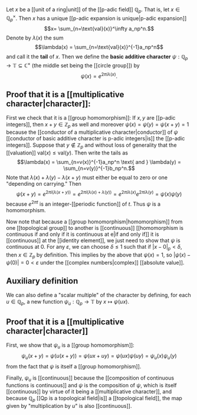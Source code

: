 Let $x$ be a [[unit of a ring|unit]] of the [[p-adic field]] $\mathbb Q_p$. That is, let $x\in\mathbb Q_p^\times$. Then $x$ has a unique [[p-adic expansion is unique|p-adic expansion]] $$x= \sum_{n=\text{val}(x)}^\infty a_np^n.$$ Denote by $\lambda(x)$ the sum $$\lambda(x) = \sum_{n=\text{val}(x)}^{-1}a_np^n$$ and call it the **tail** of $x$. Then we define the **basic additive character** $\psi:\mathbb Q_p\to \mathbb T\subseteq \mathbb C^\times$ (the middle set being the [[circle group]]) by $$\psi(x) = e^{2\pi i \lambda(x)}.$$
## Proof that it is a [[multiplicative character|character]]:
First we check that it is a [[group homomorphism]]: If $x,y$ are [[p-adic integers]], then $x+y \in \mathbb Z_p$ as well and moreover $\psi(x) = \psi(y) = \psi(x+y) = 1$ because the [[conductor of a multiplicative character|conductor]] of $\psi$ [[conductor of basic additive character is p-adic integers|is]] the [[p-adic integers]]. Suppose that $y\notin \mathbb Z_p$ and without loss of generality that the [[valuation]] $\text{val}(x)\leq \text{val}(y)$. Then write the tails as $$\lambda(x) = \sum_{n=v(x)}^{-1}a_np^n \text{ and } \lambda(y) = \sum_{n=v(y)}^{-1}b_np^n.$$ Note that $\lambda(x)+\lambda(y) - \lambda(x+y)$ must either be equal to zero or one "depending on carrying." Then $$\psi(x+y) = e^{2\pi i (\lambda(x+y))} = e^{2\pi i (\lambda(x)+ \lambda(y))} = e^{2\pi i \lambda(x)}e^{2\pi i \lambda(y)} =\psi(x)\psi(y)$$ because $e^{2\pi t}$ is an integer-[[periodic function]] of $t$. Thus $\psi$ is a homomorphism.

Now note that because a [[group homomorphism|homomorphism]] from one [[topological group]] to another is [[continuous]] [[homomorphism is continuous if and only if it is continuous at e|if and only if]] it is [[continuous]] at the [[identity element]], we just need to show that $\psi$ is continuous at $0$. For any $\varepsilon$, we can choose $\delta \leq 1$ such that if $|x-0|_p<\delta$, then $x\in \mathbb Z_p$ by definition. This implies by the above that $\psi(x)=1$, so $|\psi(x) - \psi(0)| = 0<\varepsilon$ under the [[complex numbers|complex]] [[absolute value]].

## Auxiliary definition
We can also define a "scalar multiple" of the character by defining, for each $u\in\mathbb Q_p$, a new function $\psi_u:\mathbb Q_p\to \mathbb T$ by $x\mapsto \psi(ux)$.  
## Proof that it is a [[multiplicative character|character]]
First, we show that $\psi_u$ is a [[group homomorphism]]: $$\psi_u(x+y) = \psi(u(x+y)) = \psi(ux+uy) = \psi(ux)\psi(uy) = \psi_u(x)\psi_u(y)$$ from the fact that $\psi$ is itself a [[group homomorphism]]. 

Finally, $\psi_u$ is [[continuous]] because the [[composition of continuous functions is continuous]] and $\psi$ is the composition of $\psi$, which is itself [[continuous]] by virtue of it being a [[multiplicative character]], and because $\mathbb Q_p$ [[Qp is a topological field|is]] a [[topological field]], the map given by "multiplication by $u$" is also [[continuous]]. 